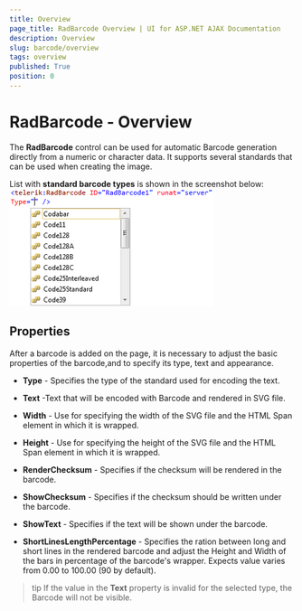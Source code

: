```yaml
---
title: Overview
page_title: RadBarcode Overview | UI for ASP.NET AJAX Documentation
description: Overview
slug: barcode/overview
tags: overview
published: True
position: 0
---
```


# RadBarcode - Overview



The **RadBarcode** control can be used for automatic Barcode generation directly from a numeric or character data. It supports several standards that can be used when creating the image.

List with **standard barcode types** is shown in the screenshot below:
![barcode overview](images/barcode_overview.png)

## Properties

After a barcode is added on the page, it is necessary to adjust the basic properties of the barcode,and to specify its type, text and appearance.

* **Type** - Specifies the type of the standard used for encoding the text.

* **Text** -Text that will be encoded with Barcode and rendered in SVG file.

* **Width** - Use for specifying the width of the SVG file and the HTML Span element in which it is wrapped.

* **Height** - Use for specifying the height of the SVG file and the HTML Span element in which it is wrapped.

* **RenderChecksum** - Specifies if the checksum will be rendered in the barcode.

* **ShowChecksum** - Specifies if the checksum should be written under the barcode.

* **ShowText** - Specifies if the text will be shown under the barcode.

* **ShortLinesLengthPercentage** - Specifies the ration between long and short lines in the rendered barcode and adjust the Height and Width of the bars in percentage of the barcode's wrapper. Expects value varies from 0.00 to 100.00 (90 by default).

>tip If the value in the **Text** property is invalid for the selected type, the Barcode will not be visible.
>

